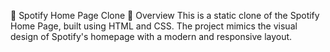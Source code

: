🎵 Spotify Home Page Clone
📌 Overview
This is a static clone of the Spotify Home Page, built using HTML and CSS. The project mimics the visual design of Spotify's homepage with a modern and responsive layout.
